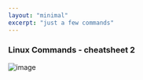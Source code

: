 ```yaml
---
layout: "minimal"
excerpt: "just a few commands"
---
```


### Linux Commands - cheatsheet 2

![image](https://user-images.githubusercontent.com/84411817/178165563-89ad432e-71b7-45a2-9803-314ffcb70cf8.png)
